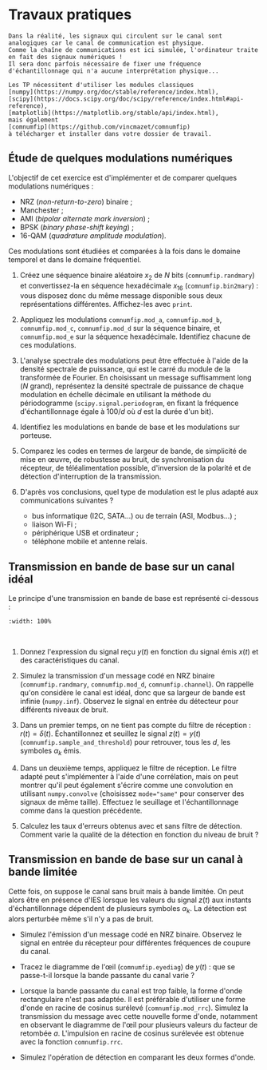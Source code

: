 # Travaux pratiques


```{note}
Dans la réalité, les signaux qui circulent sur le canal sont analogiques car le canal de communication est physique.
Comme la chaîne de communications est ici simulée, l'ordinateur traite en fait des signaux numériques !
Il sera donc parfois nécessaire de fixer une fréquence d'échantillonnage qui n'a aucune interprétation physique...
```

```{admonition} Modules Python
Les TP nécessitent d'utiliser les modules classiques
[numpy](https://numpy.org/doc/stable/reference/index.html),
[scipy](https://docs.scipy.org/doc/scipy/reference/index.html#api-reference),
[matplotlib](https://matplotlib.org/stable/api/index.html),
mais également
[comnumfip](https://github.com/vincmazet/comnumfip)
à télécharger et installer dans votre dossier de travail.
```


## Étude de quelques modulations numériques

L'objectif de cet exercice est d'implémenter et de comparer quelques modulations numériques :
* NRZ (_non-return-to-zero_) binaire ;
* Manchester ;
* AMI (_bipolar alternate mark inversion_) ;
* BPSK (_binary phase-shift keying_) ;
* 16-QAM (_quadrature amplitude modulation_).

Ces modulations sont étudiées et comparées à la fois dans le domaine temporel et dans le domaine fréquentiel.

1. Créez une séquence binaire aléatoire $x_2$ de $N$ bits (`comnumfip.randmary`)
   et convertissez-la en séquence hexadécimale $x_{16}$ (`comnumfip.bin2mary`) :
   vous disposez donc du même message disponible sous deux représentations différentes.
   Affichez-les avec `print`.

1. Appliquez les modulations `comnumfip.mod_a`, `comnumfip.mod_b`, `comnumfip.mod_c`, `comnumfip.mod_d` sur la séquence binaire,
   et `comnumfip.mod_e` sur la séquence hexadécimale.
   Identifiez chacune de ces modulations.

1. L'analyse spectrale des modulations peut être effectuée à l'aide de la densité spectrale de puissance,
   qui est le carré du module de la transformée de Fourier.
   En choisissant un message suffisamment long ($N$ grand),
   représentez la densité spectrale de puissance de chaque modulation en échelle décimale en utilisant la méthode du périodogramme
   (`scipy.signal.periodogram`, en fixant la fréquence d'échantillonnage égale à $100/d$ où $d$ est la durée d'un bit).

1. Identifiez les modulations en bande de base et les modulations sur porteuse.

1. Comparez les codes en termes de largeur de bande, de simplicité de mise en œuvre, de robustesse au bruit, de synchronisation du récepteur,
   de téléalimentation possible, d'inversion de la polarité et de détection d'interruption de la transmission.

1. D'après vos conclusions, quel type de modulation est le plus adapté aux communications suivantes ?
   * bus informatique (I2C, SATA...) ou de terrain (ASI, Modbus...) ;
   * liaison Wi-Fi ;
   * périphérique USB et ordinateur ;
   * téléphone mobile et antenne relais.

<!--
Intérêt du code de Gray
* Tracez la constellation (\vcmd{constellation}) du signal modulé en QAM16 (donc en sortie de l'émetteur).
* Que devient cette constellation lorsque le signal modulé est transmis via un canal idéal (de bande passante infinie)
  mais bruité (\vcmd{channel})~?
  %utilisez la fonction \vcmd{awgnoise} pour ajouter du bruit)
  %Pour la simulation du canal, vous pourrez prendre par exemple une bande passante du filtre de \question{0~Hz}
  %et un rapport signal-à-bruit de \question{0~dB}.
* En déduire les conséquences possibles pour la détection du message, et l'intérêt du code de Gray%
  \footnote{On rappelle que le code de Gray est un code binaire où un seul bit change d'état entre deux nombres consécutifs.
  Pour deux bits, on compte donc~: 00, 01, 11 et 10.}
  pour les modulations QAM.
-->


## Transmission en bande de base sur un canal idéal

Le principe d'une transmission en bande de base est représenté ci-dessous :

```{image} figs/transmission.png
:width: 100%
```
<br />

1. Donnez l'expression du signal reçu $y(t)$ en fonction du signal émis $x(t)$ et des caractéristiques du canal.

1. Simulez la transmission d'un message codé en NRZ binaire (`comnumfip.randmary`, `comnumfip.mod_d`, `comnumfip.channel`).
   On rappelle qu'on considère le canal est idéal, donc que sa largeur de bande est infinie (`numpy.inf`).
   Observez le signal en entrée du détecteur pour différents niveaux de bruit.
   <!--
   Dans la fonction channel.m, je préfère définir l'écart-type du bruit plutôt que le RSB, car lors de l'émission
   d'un signal nul, je ne conserve pas la même puissance du bruit. De plus, on peut toujours calculer le RSB à partir
   de l'écart-type défini.
   -->

1. Dans un premier temps, on ne tient pas compte du filtre de réception : $r(t) = \delta(t)$.
   Échantillonnez et seuillez le signal $z(t)=y(t)$ (`comnumfip.sample_and_threshold`)
   pour retrouver, tous les $d$, les symboles $\alpha_k$ émis.

1. Dans un deuxième temps, appliquez le filtre de réception.
   Le filtre adapté peut s'implémenter à l'aide d'une corrélation,
   mais on peut montrer qu'il peut également s'écrire comme une convolution
   en utilisant `numpy.convolve` (choisissez `mode="same"` pour conserver des signaux de même taille).
   Effectuez le seuillage et l'échantillonnage comme dans la question précédente.

1. Calculez les taux d'erreurs obtenus avec et sans filtre de détection.
   Comment varie la qualité de la détection en fonction du niveau de bruit ?
   

## Transmission en bande de base sur un canal à bande limitée

Cette fois, on suppose le canal sans bruit mais à bande limitée.
On peut alors être en présence d'IES lorsque les valeurs du signal $z(t)$ aux instants d'échantillonnage
dépendent de plusieurs symboles $\alpha_k$.
La détection est alors perturbée même s'il n'y a pas de bruit.

* Simulez l'émission d'un message codé en NRZ binaire.
  Observez le signal en entrée du récepteur pour différentes fréquences de coupure du canal.

* Tracez le diagramme de l'œil (`comnumfip.eyediag`) de $y(t)$ : que se passe-t-il lorsque la bande passante du canal varie ?

* Lorsque la bande passante du canal est trop faible, la forme d'onde rectangulaire n'est pas adaptée.
  Il est préférable d'utiliser une forme d'onde en racine de cosinus surélevé (`comnumfip.mod_rrc`).
  Simulez la transmission du message avec cette nouvelle forme d'onde,
  notamment en observant le diagramme de l'œil pour plusieurs valeurs du facteur de retombée $a$.
  L'impulsion en racine de cosinus surélevée est obtenue avec la fonction `comnumfip.rrc`.

* Simulez l'opération de détection en comparant les deux formes d'onde.

<!--
  Quelle est la condition sur le signal temporel $y(t)$ pour éviter les IES~?
  Comment se traduit-elle sur la transformée de Fourier de $y(t)$~? % critère de Nyquist
  En déduire pourquoi une forme d'onde rectangulaire n'est pas adaptée
  lorsque la bande passante du canal est trop faible.
-->

<!-- Répartition optimale du filtrage entre l'émission et la réception ? -->

<!-- Probabilité d'erreur minimale sur un canal à bande limitée ? -->